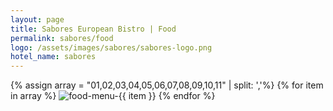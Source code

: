 ```yaml
---
layout: page
title: Sabores European Bistro | Food
permalink: sabores/food
logo: /assets/images/sabores/sabores-logo.png
hotel_name: sabores
---
```

{% assign array = "01,02,03,04,05,06,07,08,09,10,11" | split: ','%}
{% for item in array %}
  <img src="/assets/images/sabores/food/{{ item }}.webp" alt="food-menu-{{ item }}" class="food-menu"/>
{% endfor %}